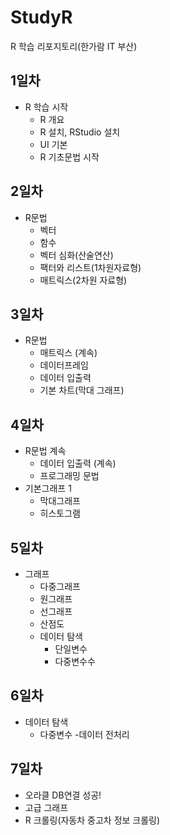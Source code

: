 
# StudyR
R 학습 리포지토리(한가람 IT 부산)

## 1일차
- R 학습 시작
  - R 개요
  - R 설치, RStudio 설치
  - UI 기본
  - R 기초문법 시작

## 2일차
- R문법
  - 벡터
  - 함수
  - 벡터 심화(산술연산)
  - 팩터와 리스트(1차원자료형)
  - 매트릭스(2차원 자료형)

## 3일차
- R문법
  - 매트릭스 (계속)
  - 데이터프레임
  - 데이터 입출력
  - 기본 차트(막대 그래프)

## 4일차
- R문법 계속
  - 데이터 입출력 (계속)
  - 프로그래밍 문법
- 기본그래프 1
  - 막대그래프
  - 히스토그램

## 5일차
- 그래프
  - 다중그래프
  - 원그래프
  - 선그래프
  - 산점도
  - 데이터 탐색
    - 단일변수
    - 다중변수수

## 6일차
- 데이터 탐색
  - 다중변수
  -데이터 전처리
  
## 7일차
  - 오라클 DB연결 성공!
  - 고급 그래프
  - R 크롤링(자동차 중고차 정보 크롤링)

